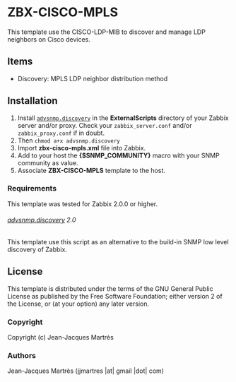ZBX-CISCO-MPLS
==============

This template use the CISCO-LDP-MIB to discover and manage LDP neighbors on Cisco devices.

Items
-----

  * Discovery: MPLS LDP neighbor distribution method

Installation
------------

1. Install [`advsnmp.discovery`](https://github.com/simonkowallik/Zabbix-Addons/tree/master/advsnmp.discovery) in the **ExternalScripts** directory of your Zabbix server and/or proxy. Check your `zabbix_server.conf` and/or `zabbix_proxy.conf` if in doubt.
2. Then `chmod a+x advsnmp.discovery`
4. Import **zbx-cisco-mpls.xml** file into Zabbix.
5. Add to your host the **{$SNMP_COMMUNITY}** macro with your SNMP community as value.
6. Associate **ZBX-CISCO-MPLS** template to the host.
 
### Requirements

This template was tested for Zabbix 2.0.0 or higher.

###### [advsnmp.discovery](https://github.com/simonkowallik/Zabbix-Addons/tree/master/advsnmp.discovery) 2.0

This template use this script as an alternative to the build-in SNMP low level discovery of Zabbix.

License
-------

This template is distributed under the terms of the GNU General Public License as published by the Free Software Foundation; either version 2 of the License, or (at your option) any later version.

### Copyright

  Copyright (c) Jean-Jacques Martrès

### Authors
  
  Jean-Jacques Martrès
  (jjmartres |at| gmail |dot| com)
